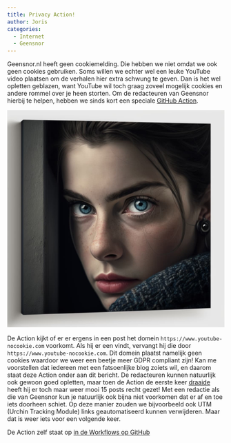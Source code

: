 ```yaml
---
title: Privacy Action!
author: Joris
categories:
  - Internet
  - Geensnor
---
```


Geensnor.nl heeft geen cookiemelding. Die hebben we niet omdat we ook geen cookies gebruiken. Soms willen we echter wel een leuke YouTube video plaatsen om de verhalen hier extra schwung te geven. Dan is het wel opletten geblazen, want YouTube wil toch graag zoveel mogelijk cookies en andere rommel over je heen storten. Om de redacteuren van Geensnor hierbij te helpen, hebben we sinds kort een speciale [GitHub Action](https://docs.github.com/en/actions).

![Plaatje van Midjourney om de boel wat op de leuken. Voegt weinig toe, ik weet het....](../assets/posts/privacy-action.jpg)

De Action kijkt of er er ergens in een post het domein `https://www.youtube-nocookie.com` voorkomt. Als hij er een vindt, vervangt hij die door `https://www.youtube-nocookie.com`. Dit domein plaatst namelijk geen cookies waardoor we weer een beetje meer GDPR compliant zijn! Kan me voorstellen dat iedereen met een fatsoenlijke blog zoiets wil, en daarom staat deze Action onder aan dit bericht. De redacteuren kunnen natuurlijk ook gewoon goed opletten, maar toen de Action de eerste keer [draaide](https://github.com/geensnor/geensnor.nl/commit/decd649ac461da2a26405d9c289b7a49c7731024) heeft hij er toch maar weer mooi 15 posts recht gezet! Met een redactie als die van Geensnor kun je natuurlijk ook bijna niet voorkomen dat er af en toe iets doorheen schiet. Op deze manier zouden we bijvoorbeeld ook UTM (Urchin Tracking Module) links geautomatiseerd kunnen verwijderen. Maar dat is weer iets voor een volgende keer.

De Action zelf staat op [in de Workflows op GitHub](https://github.com/geensnor/geensnor.nl/blob/master/.github/workflows/yt-no-cookie.yml)



